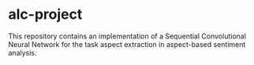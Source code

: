 # alc-project
This repository contains an implementation of a Sequential Convolutional Neural Network for the task aspect extraction in aspect-based sentiment analysis.
